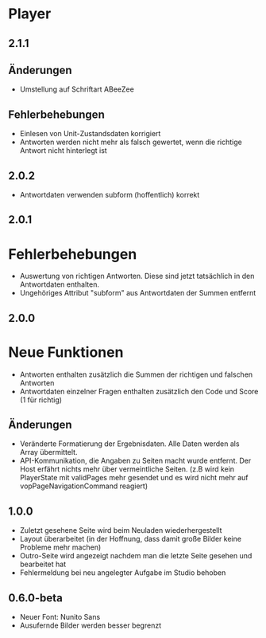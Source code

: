 Player
======
## 2.1.1
## Änderungen
- Umstellung auf Schriftart ABeeZee
## Fehlerbehebungen
- Einlesen von Unit-Zustandsdaten korrigiert
- Antworten werden nicht mehr als falsch gewertet, wenn die richtige Antwort nicht hinterlegt ist

## 2.0.2
- Antwortdaten verwenden subform (hoffentlich) korrekt

## 2.0.1
# Fehlerbehebungen
- Auswertung von richtigen Antworten. Diese sind jetzt tatsächlich in den Antwortdaten enthalten.
- Ungehöriges Attribut "subform" aus Antwortdaten der Summen entfernt

## 2.0.0
# Neue Funktionen
- Antworten enthalten zusätzlich die Summen der richtigen und falschen Antworten
- Antwortdaten einzelner Fragen enthalten zusätzlich den Code und Score (1 für richtig)

## Änderungen
- Veränderte Formatierung der Ergebnisdaten. Alle Daten werden als Array übermittelt.
- API-Kommunikation, die Angaben zu Seiten macht wurde entfernt. Der Host erfährt nichts mehr über vermeintliche Seiten. (z.B wird kein PlayerState mit validPages mehr gesendet und es wird nicht mehr auf vopPageNavigationCommand reagiert)

## 1.0.0
- Zuletzt gesehene Seite wird beim Neuladen wiederhergestellt
- Layout überarbeitet (in der Hoffnung, dass damit große Bilder keine Probleme mehr machen)
- Outro-Seite wird angezeigt nachdem man die letzte Seite gesehen und bearbeitet hat
- Fehlermeldung bei neu angelegter Aufgabe im Studio behoben

## 0.6.0-beta
- Neuer Font: Nunito Sans
- Ausufernde Bilder werden besser begrenzt
